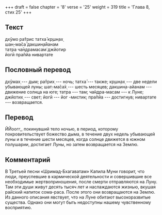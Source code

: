 +++
draft = false
chapter = '8'
verse = '25'
weight = 319
title = 'Глава 8, стих 25'
+++
## Текст

дхӯмо ра̄трис татха̄ кр̣шн̣ах̣  
шан̣-ма̄са̄ дакшин̣а̄йанам  
татра ча̄ндрамасам̇ джйотир  
йогӣ пра̄пйа нивартате

## Пословный перевод

дхӯмах̣ --- дым; ра̄трих̣ --- ночь; татха̄ --- также; кр̣шн̣ах̣ --- две недели
убывающей луны; шат̣-ма̄са̄х̣ --- шесть месяцев; дакшин̣а-айанам --- движение
солнца на юге; татра --- там; ча̄ндра-масам --- к Луне; джйотих̣ --- свет;
йогӣ --- йог -мистик; пра̄пйа --- достигнув; нивартате --- возвращается.

## Перевод

ЙЙоогг,, покинувший тело ночью, в период, которому покровительствует
божество дыма, в течение двух недель убывающей луны и в течение шести
месяцев, когда солнце движется в южном полушарии, достигает Луны, но
затем возвращается на Землю.

## Комментарий

В Третьей песни «Шримад-Бхагаватам» Капила Муни говорит, что люди,
преуспевшие в кармической деятельности и совершившие все необходимые
жертвоприношения, после смерти отправляются на Луну. Там эти души живут
десять тысяч лет и наслаждаются жизнью, вкушая райский напиток
сома-раса. После этого они возвращаются на Землю. Из данного описания
явствует, что на Луне обитают высокоразвитые существа. Однако они могут
быть недоступны нашему чувственному восприятию.
